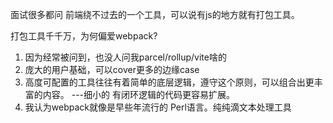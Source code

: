 面试很多都问
前端绕不过去的一个工具，可以说有js的地方就有打包工具。

打包工具千千万，为何偏爱webpack?
1. 因为经常被问到，也没人问我parcel/rollup/vite啥的
2. 庞大的用户基础，可以cover更多的边缘case
3. 高度可配置的工具往往有着简单的底层逻辑，遵守这个原则，可以组合出更丰富的内容。 ---细小的 有闭环逻辑的代码更容易扩展。
4. 我认为webpack就像是早些年流行的 Perl语言。纯纯滴文本处理工具